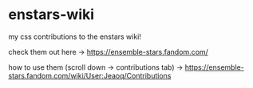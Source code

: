 # enstars-wiki
my css contributions to the enstars wiki! 

check them out here -> https://ensemble-stars.fandom.com/

how to use them (scroll down -> contributions tab) -> https://ensemble-stars.fandom.com/wiki/User:Jeaoq/Contributions
